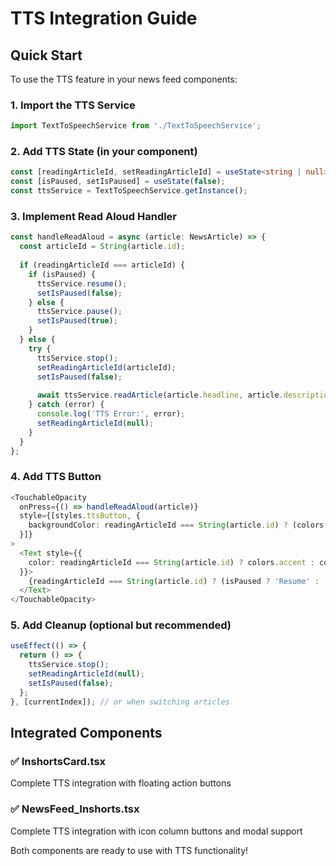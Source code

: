 # TTS Integration Guide

## Quick Start

To use the TTS feature in your news feed components:

### 1. Import the TTS Service
```typescript
import TextToSpeechService from './TextToSpeechService';
```

### 2. Add TTS State (in your component)
```typescript
const [readingArticleId, setReadingArticleId] = useState<string | null>(null);
const [isPaused, setIsPaused] = useState(false);
const ttsService = TextToSpeechService.getInstance();
```

### 3. Implement Read Aloud Handler
```typescript
const handleReadAloud = async (article: NewsArticle) => {
  const articleId = String(article.id);
  
  if (readingArticleId === articleId) {
    if (isPaused) {
      ttsService.resume();
      setIsPaused(false);
    } else {
      ttsService.pause();
      setIsPaused(true);
    }
  } else {
    try {
      ttsService.stop();
      setReadingArticleId(articleId);
      setIsPaused(false);
      
      await ttsService.readArticle(article.headline, article.description);
    } catch (error) {
      console.log('TTS Error:', error);
      setReadingArticleId(null);
    }
  }
};
```

### 4. Add TTS Button
```typescript
<TouchableOpacity 
  onPress={() => handleReadAloud(article)} 
  style={[styles.ttsButton, { 
    backgroundColor: readingArticleId === String(article.id) ? (colors.accent + '20') : colors.surface 
  }]}
>
  <Text style={{ 
    color: readingArticleId === String(article.id) ? colors.accent : colors.text 
  }}>
    {readingArticleId === String(article.id) ? (isPaused ? 'Resume' : 'Pause') : 'Listen'}
  </Text>
</TouchableOpacity>
```

### 5. Add Cleanup (optional but recommended)
```typescript
useEffect(() => {
  return () => {
    ttsService.stop();
    setReadingArticleId(null);
    setIsPaused(false);
  };
}, [currentIndex]); // or when switching articles
```

## Integrated Components

### ✅ InshortsCard.tsx
Complete TTS integration with floating action buttons

### ✅ NewsFeed_Inshorts.tsx  
Complete TTS integration with icon column buttons and modal support

Both components are ready to use with TTS functionality!

